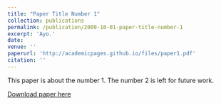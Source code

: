 ```yaml
---
title: "Paper Title Number 1"
collection: publications
permalink: /publication/2009-10-01-paper-title-number-1
excerpt: 'Ayo.'
date: 
venue: ''
paperurl: 'http://academicpages.github.io/files/paper1.pdf'
citation: ''
---
```

This paper is about the number 1. The number 2 is left for future work.

[Download paper here](http://academicpages.github.io/files/paper1.pdf)
